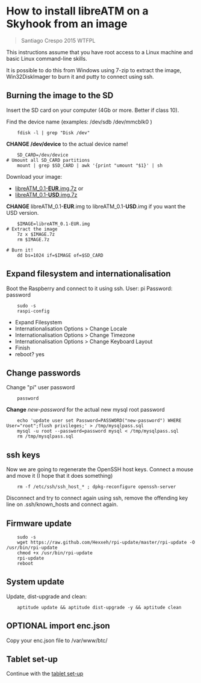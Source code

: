 # How to install libreATM on a Skyhook from an image #

> Santiago Crespo 2015 WTFPL

This instructions assume that you have root access to a Linux machine and basic Linux command-line skills.

It is possible to do this from Windows using 7-zip to extract the image, Win32DiskImager to burn it and putty to connect using ssh.

## Burning the image to the SD ##
Insert the SD card on your computer (4Gb or more. Better if class 10).

Find the device name (examples: /dev/sdb /dev/mmcblk0 )
~~~ 
    fdisk -l | grep "Disk /dev"
~~~
**CHANGE /dev/device** to the actual device name!
~~~
    SD_CARD=/dev/device
# Umount all SD_CARD partitions
    mount | grep $SD_CARD | awk '{print "umount "$1}' | sh
~~~
Download your image: 
* [libreATM_0.1-**EUR**.img.7z](https://mega.nz/#!nxkCjTCL!9O3rutjtF4sw01pS-vlXWd6aQzxWJH_e6zrAMYTUTZE)
or
* [libreATM_0.1-**USD**.img.7z](https://mega.nz/#!f9lTSACQ!P4kZ-F3vJEVNF8gcHaYFIB2vNGI490b5mGsC3vqBJtM)

**CHANGE** libreATM_0.1-**EUR**.img to libreATM_0.1-**USD**.img if you want the USD version.
~~~
    $IMAGE=libreATM_0.1-EUR.img
# Extract the image
    7z x $IMAGE.7z
    rm $IMAGE.7z

# Burn it!
    dd bs=1024 if=$IMAGE of=$SD_CARD
~~~

## Expand filesystem and internationalisation ##
Boot the Raspberry and connect to it using ssh.
User: pi
Password: password
~~~
    sudo -s
    raspi-config
~~~
* Expand Filesystem
* Internationalisation Options > Change Locale
* Internationalisation Options > Change Timezone
* Internationalisation Options > Change Keyboard Layout
* Finish
* reboot? yes

## Change passwords ##
Change "pi" user password
~~~
    password
~~~
**Change** *new-password* for the actual new mysql root password
~~~
    echo 'update user set Password=PASSWORD("new-password") WHERE User="root";flush privileges;' > /tmp/mysqlpass.sql
    mysql -u root --password=password mysql < /tmp/mysqlpass.sql
    rm /tmp/mysqlpass.sql
~~~
## ssh keys ##
Now we are going to regenerate the OpenSSH host keys. Connect a mouse and move it (I hope that it does something)
~~~
    rm -f /etc/ssh/ssh_host_* ; dpkg-reconfigure openssh-server
~~~
Disconnect and try to connect again using ssh, remove the offending key line on .ssh/known_hosts and connect again.

##  Firmware update ##
~~~
    sudo -s
    wget https://raw.github.com/Hexxeh/rpi-update/master/rpi-update -O /usr/bin/rpi-update
    chmod +x /usr/bin/rpi-update
    rpi-update
    reboot
~~~
##  System update ##
Update, dist-upgrade and clean:
~~~
    aptitude update && aptitude dist-upgrade -y && aptitude clean
~~~

##  **OPTIONAL** import enc.json ##
Copy your enc.json file to /var/www/btc/

## Tablet set-up ##
Continue with the [tablet set-up](How_to_Install_libreATM_on_a_Nexus7_from_scratch.md)


